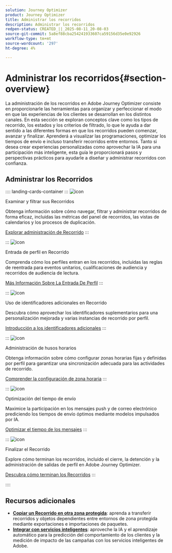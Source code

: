 ```yaml
---
solution: Journey Optimizer
product: Journey Optimizer
title: Administrar los recorridos
description: Administrar los recorridos
redpen-status: CREATED_||_2025-08-11_20-08-03
source-git-commit: 5a8ef88cba254241933607ca59156d35e0e92926
workflow-type: tm+mt
source-wordcount: '297'
ht-degree: 4%

---
```



# Administrar los recorridos{#section-overview}

La administración de los recorridos en Adobe Journey Optimizer consiste en proporcionarle las herramientas para organizar y perfeccionar el modo en que las experiencias de los clientes se desarrollan en los distintos canales. En esta sección se exploran conceptos clave como los tipos de recorrido, los estados y los criterios de filtrado, lo que le ayuda a dar sentido a las diferentes formas en que los recorridos pueden comenzar, avanzar y finalizar. Aprenderá a visualizar las programaciones, optimizar los tiempos de envío e incluso transferir recorridos entre entornos. Tanto si desea crear experiencias personalizadas como aprovechar la IA para una participación más inteligente, esta guía le proporcionará pasos y perspectivas prácticos para ayudarle a diseñar y administrar recorridos con confianza.

## Administrar los Recorridos

:::: landing-cards-container
:::
![icon](https://cdn.experienceleague.adobe.com/icons/list-check.svg)

Examinar y filtrar sus Recorridos

Obtenga información sobre cómo navegar, filtrar y administrar recorridos de forma eficaz, incluidas las métricas del panel de recorridos, las vistas de calendarios y los procesos de duplicación.

[Explorar administración de Recorrido](../using/building-journeys/journey-ui.md)
:::

:::
![icon](https://cdn.experienceleague.adobe.com/icons/circle-play.svg)

Entrada de perfil en Recorrido

Comprenda cómo los perfiles entran en los recorridos, incluidas las reglas de reentrada para eventos unitarios, cualificaciones de audiencia y recorridos de audiencia de lectura.

[Más Información Sobre La Entrada De Perfil](../using/building-journeys/entry-management.md)
:::

:::
![icon](https://cdn.experienceleague.adobe.com/icons/bullseye.svg)

Uso de identificadores adicionales en Recorrido

Descubra cómo aprovechar los identificadores suplementarios para una personalización mejorada y varias instancias de recorrido por perfil.

[Introducción a los identificadores adicionales](../using/building-journeys/supplemental-identifier.md)
:::

:::
![icon](https://cdn.experienceleague.adobe.com/icons/gear.svg)

Administración de husos horarios

Obtenga información sobre cómo configurar zonas horarias fijas y definidas por perfil para garantizar una sincronización adecuada para las actividades de recorrido.

[Comprender la configuración de zona horaria](../using/building-journeys/timezone-management.md)
:::

:::
![icon](https://cdn.experienceleague.adobe.com/icons/chart-line.svg)

Optimización del tiempo de envío

Maximice la participación en los mensajes push y de correo electrónico prediciendo los tiempos de envío óptimos mediante modelos impulsados por IA.

[Optimizar el tiempo de los mensajes](../using/building-journeys/send-time-optimization.md)
:::

:::
![icon](https://cdn.experienceleague.adobe.com/icons/circle-play.svg)

Finalizar el Recorrido

Explore cómo terminan los recorridos, incluido el cierre, la detención y la administración de salidas de perfil en Adobe Journey Optimizer.

[Descubra cómo terminan los Recorridos](../using/building-journeys/end-journey.md)
:::

::::


## Recursos adicionales

- **[Copiar un Recorrido en otra zona protegida](../using/building-journeys/copy-to-sandbox.md)**: aprenda a transferir recorridos y objetos dependientes entre entornos de zona protegida mediante exportaciones e importaciones de paquetes.
- **[Integrar con servicios inteligentes](../using/building-journeys/ai-services-overview.md)**: aproveche la IA y el aprendizaje automático para la predicción del comportamiento de los clientes y la medición de impacto de las campañas con los servicios inteligentes de Adobe.
